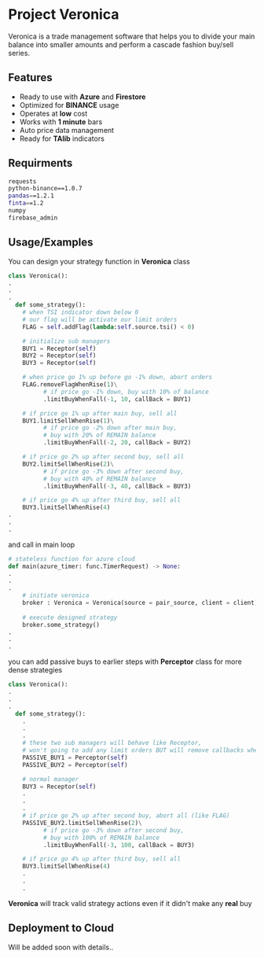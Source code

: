 
# Project Veronica

Veronica is a trade management software that helps you to divide your main balance into smaller amounts and perform a cascade fashion buy/sell series.



## Features

- Ready to use with **Azure** and **Firestore**
- Optimized for **BINANCE** usage
- Operates at **low** cost
- Works with **1 minute** bars
- Auto price data management
- Ready for **TAlib** indicators


## Requirments

```bash
requests
python-binance==1.0.7
pandas==1.2.1
finta==1.2
numpy
firebase_admin
```


## Usage/Examples

You can design your strategy function in **Veronica** class

```python
class Veronica():
.
.
.
  def some_strategy():
    # when TSI indicator down below 0
    # our flag will be activate our limit orders
    FLAG = self.addFlag(lambda:self.source.tsi() < 0)

    # initialize sub managers
    BUY1 = Receptor(self)
    BUY2 = Receptor(self)
    BUY3 = Receptor(self)

    # when price go 1% up before go -1% down, abort orders 
    FLAG.removeFlagWhenRise(1)\
          # if price go -1% down, buy with 10% of balance
          .limitBuyWhenFall(-1, 10, callBack = BUY1)

    # if price go 1% up after main buy, sell all
    BUY1.limitSellWhenRise(1)\
          # if price go -2% down after main buy,
          # buy with 20% of REMAIN balance
          .limitBuyWhenFall(-2, 20, callBack = BUY2)

    # if price go 2% up after second buy, sell all
    BUY2.limitSellWhenRise(2)\
          # if price go -3% down after second buy,
          # buy with 40% of REMAIN balance
          .limitBuyWhenFall(-3, 40, callBack = BUY3)

    # if price go 4% up after third buy, sell all
    BUY3.limitSellWhenRise(4)
.
.
.
```
and call in main loop

```python
# stateless function for azure cloud
def main(azure_timer: func.TimerRequest) -> None:
.
.
.
    # initiate veronica
    broker : Veronica = Veronica(source = pair_source, client = client)
    
    # execute designed strategy
    broker.some_strategy()
.
.
.
```
you can add passive buys to earlier steps with **Perceptor** class for more dense strategies

```python
class Veronica():
.
.
.
  def some_strategy():
    .
    .
    .
    # these two sub managers will behave like Receptor, 
    # won't going to add any limit orders BUT will remove callbacks when RISE
    PASSIVE_BUY1 = Perceptor(self)
    PASSIVE_BUY2 = Perceptor(self)

    # normal manager
    BUY3 = Receptor(self)
    .
    .
    .
    # if price go 2% up after second buy, abort all (like FLAG)
    PASSIVE_BUY2.limitSellWhenRise(2)\
          # if price go -3% down after second buy,
          # buy with 100% of REMAIN balance
          .limitBuyWhenFall(-3, 100, callBack = BUY3)

    # if price go 4% up after third buy, sell all
    BUY3.limitSellWhenRise(4)
    .
    .
    .
```
**Veronica** will track valid strategy actions even if it didn't make any **real** buy
## Deployment to Cloud

Will be added soon with details..

